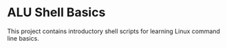 # ALU Shell Basics

This project contains introductory shell scripts for learning Linux command line basics.
